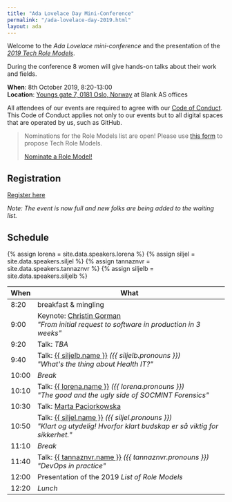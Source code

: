 ```yaml
---
title: "Ada Lovelace Day Mini-Conference"
permalink: "/ada-lovelace-day-2019.html"
layout: ada
---
```


Welcome to the _Ada Lovelace mini-conference_ and the presentation of the [_2019 Tech Role Models_](https://www.digi.no/artikler/patricia-aas-arrangerer-pris-for-kvinner-som-faktisk-jobber-i-it/471216).

During the conference 8 women will give hands-on talks about their work and fields.

**When**: 8th October 2019, 8:20-13:00  
**Location**: [Youngs gate 7, 0181 Oslo, Norway](https://goo.gl/maps/E5re8jL5EGzmPW5R7) at Blank AS offices

All attendees of our events are required to agree with our [Code of Conduct](/code-of-conduct/). This Code of Conduct applies not only to our events but to all digital spaces that are operated by us, such as GitHub.

> Nominations for the Role Models list are open!
> Please use [this form](https://forms.gle/jCMJEj5HcTzs5p8JA) to propose Tech Role Models.
>
> <a href="https://forms.gle/jCMJEj5HcTzs5p8JA" target="_blank" class="btn btn-dark">Nominate a Role Model!</a>

## Registration

<a href="https://www.meetup.com/Tech-Women-Norway/events/264108718/" class="btn btn-dark">Register here</a>

_Note: The event is now full and new folks are being added to the waiting list._

## Schedule

{% assign lorena = site.data.speakers.lorena %}
{% assign siljel = site.data.speakers.siljel %}
{% assign tannaznvr = site.data.speakers.tannaznvr %}
{% assign siljelb = site.data.speakers.siljelb %}

| When  | What                                                                                                                                                            |
| ----- | --------------------------------------------------------------------------------------------------------------------------------------------------------------- |
| 8:20  | breakfast &amp; mingling                                                                                                                                        |
| 9:00  | Keynote: [Christin Gorman][1]<br>_"From initial request to software in production in 3 weeks"_                                                                  |
| 9:20  | Talk: _TBA_                                                                                                                                                     |
| 9:40  | Talk: [{{ siljelb.name }}][siljelb] <em class="pronouns">({{ siljelb.pronouns }})</em><br>_"What's the thing about Health IT?"_                                 |
| 10:00 | _Break_                                                                                                                                                         |
| 10:10 | Talk: [{{ lorena.name }}][lorena] <em class="pronouns">({{ lorena.pronouns }})</em><br>_"The good and the ugly side of SOCMINT Forensics"_                      |
| 10:30 | Talk: [Marta Paciorkowska][5]                                                                                                                                   |
| 10:50 | Talk: [{{ siljel.name }}][siljel] <em class="pronouns">({{ siljel.pronouns }})</em><br>_"Klart og utydelig! Hvorfor klart budskap er så viktig for sikkerhet."_ |
| 11:10 | _Break_                                                                                                                                                         |
| 11:40 | Talk: [{{ tannaznvr.name }}][tannaznvr] <em class="pronouns">({{ tannaznvr.pronouns }})</em><br>_"DevOps in practice"_                                          |
| 12:00 | Presentation of the 2019 _List of Role Models_                                                                                                                  |
| 12:20 | _Lunch_                                                                                                                                                         |

[1]: https://twitter.com/ChristinGorman
[siljelb]: {{site.baseurl}}/speakers/silje-ljosland-bakke
[lorena]: {{site.baseurl}}/speakers/lorena-carthy
[siljel]: {{site.baseurl}}/speakers/silje-lærk
[5]: https://twitter.com/a_meba
[tannaznvr]: {{site.baseurl}}/speakers/tannaz-n-roshandel
